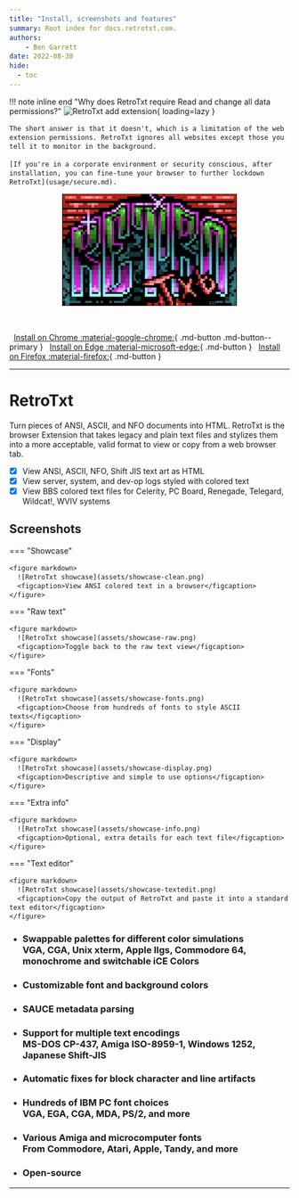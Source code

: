 ```yaml
---
title: "Install, screenshots and features"
summary: Root index for docs.retrotxt.com.
authors:
    - Ben Garrett
date: 2022-08-30
hide:
  - toc
---
```


!!! note inline end "Why does RetroTxt require Read and change all data permissions?"
    ![RetroTxt add extension](../assets/add-retrotxt.png){ loading=lazy }

    The short answer is that it doesn't, which is a limitation of the web extension permissions. RetroTxt ignores all websites except those you tell it to monitor in the background.

    [If you're in a corporate environment or security conscious, after installation, you can fine-tune your browser to further lockdown RetroTxt](usage/secure.md).

<p align="center">
  <img width="314" height="201" src="assets/retrotxt-readme.png">
</p>
<br>

 &nbsp; [Install on Chrome :material-google-chrome:](https://chrome.google.com/webstore/detail/retrotxt/gkjkgilckngllkopkogcaiojfajanahn){ .md-button .md-button--primary } &nbsp; [Install on Edge :material-microsoft-edge:](https://microsoftedge.microsoft.com/addons/detail/hmgfnpgcofcpkgkadekmjdicaaeopkog){ .md-button } &nbsp; [Install on Firefox :material-firefox:](https://addons.mozilla.org/en-US/firefox/addon/retrotxt){ .md-button }

---

# RetroTxt

Turn pieces of ANSI, ASCII, and NFO documents into HTML. RetroTxt is the browser Extension that takes legacy and plain text files and stylizes them into a more acceptable, valid format to view or copy from a web browser tab.

- [x] View ANSI, ASCII, NFO, Shift JIS text art as HTML
- [x] View server, system, and dev-op logs styled with colored text
- [x] View BBS colored text files for Celerity, PC Board, Renegade, Telegard, Wildcat!, WVIV systems

## Screenshots

=== "Showcase"

    <figure markdown>
      ![RetroTxt showcase](assets/showcase-clean.png)
      <figcaption>View ANSI colored text in a browser</figcaption>
    </figure>

=== "Raw text"

    <figure markdown>
      ![RetroTxt showcase](assets/showcase-raw.png)
      <figcaption>Toggle back to the raw text view</figcaption>
    </figure>

=== "Fonts"

    <figure markdown>
      ![RetroTxt showcase](assets/showcase-fonts.png)
      <figcaption>Choose from hundreds of fonts to style ASCII texts</figcaption>
    </figure>

=== "Display"

    <figure markdown>
      ![RetroTxt showcase](assets/showcase-display.png)
      <figcaption>Descriptive and simple to use options</figcaption>
    </figure>

=== "Extra info"

    <figure markdown>
      ![RetroTxt showcase](assets/showcase-info.png)
      <figcaption>Optional, extra details for each text file</figcaption>
    </figure>

=== "Text editor"

    <figure markdown>
      ![RetroTxt showcase](assets/showcase-textedit.png)
      <figcaption>Copy the output of RetroTxt and paste it into a standard text editor</figcaption>
    </figure>

* ### Swappable palettes for different color simulations<br>VGA, CGA, Unix xterm, Apple IIgs, Commodore 64, monochrome and switchable iCE Colors
* ### Customizable font and background colors
* ### SAUCE metadata parsing
* ### Support for multiple text encodings<br>MS-DOS CP-437, Amiga ISO-8959-1, Windows 1252, Japanese Shift-JIS
* ### Automatic fixes for block character and line artifacts
* ### Hundreds of IBM PC font choices<br>VGA, EGA, CGA, MDA, PS/2, and more
* ### Various Amiga and microcomputer fonts<br>From Commodore, Atari, Apple, Tandy, and more
* ### Open-source

---